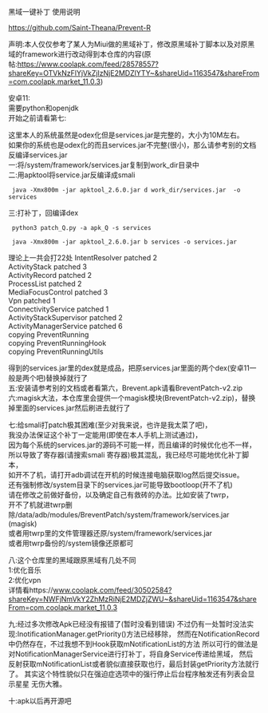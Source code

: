 
黑域一键补丁 使用说明

https://github.com/Saint-Theana/Prevent-R

声明:本人仅仅参考了某人为Miui做的黑域补丁，修改原黑域补丁脚本以及对原黑域的framework进行改动得到本仓库的内容(原帖:https://www.coolapk.com/feed/28578557?shareKey=OTVkNzFlYjVkZjIzNjE2MDZlYTY~&shareUid=1163547&shareFrom=com.coolapk.market_11.0.3)

安卓11: <br />
需要python和openjdk<br />
开始之前请看第七:<br />

这里本人的系统虽然是odex化但是services.jar是完整的，大小为10M左右。<br />
如果你的系统也是odex化的而且services.jar不完整(很小)，那么请参考别的文档反编译services.jar<br />
一:将/system/framework/services.jar复制到work_dir目录中<br />
二:用apktool将service.jar反编译成smali<br />

```SHELL
 java -Xmx800m -jar apktool_2.6.0.jar d work_dir/services.jar  -o services
```

三:打补丁，回编译dex<br />

```SHELL
 python3 patch_Q.py -a apk_Q -s services
 
 java -Xmx800m -jar apktool_2.6.0.jar b services -o services.jar
```

理论上一共会打22处
IntentResolver patched 2<br />
ActivityStack patched 3<br />
ActivityRecord patched 2<br />
ProcessList patched 2<br />
MediaFocusControl patched 3<br />
Vpn patched 1<br />
ConnectivityService patched 1<br />
ActivityStackSupervisor patched 2<br />
ActivityManagerService patched 6<br />
copying PreventRunning<br />
copying PreventRunningHook<br />
copying PreventRunningUtils<br />


得到的services.jar里的dex就是成品，把原services.jar里面的两个dex(安卓11一般是两个吧)替换掉就行了<br />
五:安装请参考别的文档或者看第六，Brevent.apk请看BreventPatch-v2.zip
六:magisk大法，本仓库里会提供一个magisk模块(BreventPatch-v2.zip)，替换掉里面的services.jar然后刷进去就行了<br />

七:给smali打patch极其困难(至少对我来说，也许是我太菜了吧)，<br />
我没办法保证这个补丁一定能用(即使在本人手机上测试通过)，<br />
因为每个系统的services.jar的源码不可能一样，而且编译的时候优化也不一样，<br />
所以导致了寄存器(请搜索smali 寄存器)极其混乱，我已经尽可能地优化补丁脚本，<br />
如开不了机，请打开adb调试在开机的时候连接电脑获取log然后提交issue。<br />
还有强制修改/system目录下的services.jar可能导致bootloop(开不了机)<br />
请在修改之前做好备份，以及确定自己有救砖的办法。比如安装了twrp，<br />
开不了机就进twrp删除/data/adb/modules/BreventPatch/system/framework/services.jar (magisk)<br />
或者用twrp里的文件管理器还原/system/framework/services.jar<br />
或者用twrp备份的/system镜像还原都可<br />

八:这个仓库里的黑域跟原黑域有几处不同<br />
1:优化音乐<br />
2:优化vpn<br />
详情看https://www.coolapk.com/feed/30502584?shareKey=NWFjNmVkY2ZhMzRiNjE2MDZjZWU~&shareUid=1163547&shareFrom=com.coolapk.market_11.0.3<br />

九:经过多次修改Apk已经没有报错了(暂时没看到错误)
   不过仍有一处暂时没法实现:InotificationManager.getPriority()方法已经移除，
   然而在NotificationRecord中仍然存在，不过我想不到Hook获取mNotificationList的方法
   所以可行的做法是对NotificationManagerService进行打补丁，将自身Service传递给黑域，
   然后反射获取mNotificationList或者貌似直接获取也行，最后封装getPriority方法就行了。
   其实这个特性貌似只在强迫症选项中的强行停止后台程序触发还有列表会显示星星
   无伤大雅。
   
十:apk以后再开源吧